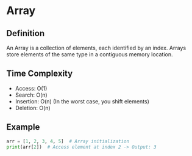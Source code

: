 # Array
## Definition

An Array is a collection of elements, each identified by an index. Arrays store elements of the same type in a contiguous memory location.
## Time Complexity

* Access: O(1)
* Search: O(n)
* Insertion: O(n) (In the worst case, you shift elements)
* Deletion: O(n)

## Example 

```python
arr = [1, 2, 3, 4, 5]  # Array initialization
print(arr[2])  # Access element at index 2 -> Output: 3
```